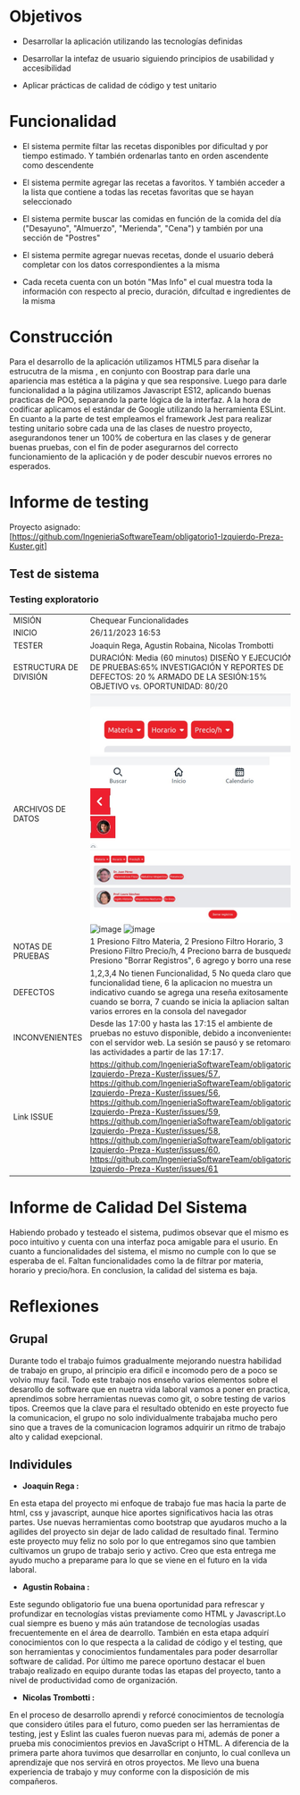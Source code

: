 
# Objetivos

* Desarrollar la aplicación utilizando las tecnologías definidas 

* Desarrollar la intefaz de usuario siguiendo principios de usabilidad y accesibilidad

* Aplicar prácticas de calidad de código y test unitario

# Funcionalidad

* El sistema permite filtar las recetas disponibles por dificultad y por tiempo estimado. Y también ordenarlas tanto en orden ascendente como descendente

* El sistema permite agregar las recetas a favoritos. Y también acceder a la lista que contiene a todas las recetas favoritas que se hayan seleccionado

* El sistema permite buscar las comidas en función de la comida del día ("Desayuno", "Almuerzo", "Merienda", "Cena") y también por una sección de "Postres"

* El sistema permite agregar nuevas recetas, donde el usuario deberá completar con los datos correspondientes a la misma

* Cada receta cuenta con un botón "Mas Info" el cual muestra toda la información con respecto al precio, duración, difcultad e ingredientes de la misma

# Construcción

Para el desarrollo de la aplicación utilizamos HTML5 para diseñar la estrucutra de la misma , en conjunto con Boostrap para darle una apariencia mas estética a la página y que sea responsive. Luego para darle funcionalidad a la página utilizamos Javascript ES12, aplicando buenas practicas de POO, separando la parte lógica de la interfaz. A la hora de codificar aplicamos el estándar de Google utilizando la herramienta ESLint.
En cuanto a la parte de test  empleamos el framework Jest para realizar testing unitario sobre cada una de las clases de nuestro proyecto, asegurandonos tener un 100% de cobertura en las clases y de generar buenas pruebas, con el fin de poder asegurarnos del correcto funcionamiento de la aplicación y de poder descubir nuevos errores no esperados.

# Informe de testing 
Proyecto asignado: [https://github.com/IngenieriaSoftwareTeam/obligatorio1-Izquierdo-Preza-Kuster.git]

## Test de sistema

### Testing exploratorio
|  |  |
| -------- | -------- |
| MISIÓN      |    Chequear Funcionalidades  |
| INICIO     | 26/11/2023 16:53     |
| TESTER     |   Joaquin Rega, Agustin Robaina, Nicolas Trombotti  |
| ESTRUCTURA DE DIVISIÓN      | DURACIÓN: Media (60 minutos) DISEÑO Y EJECUCIÓN DE PRUEBAS:65% INVESTIGACIÓN Y REPORTES DE DEFECTOS: 20 % ARMADO DE LA SESIÓN:15% OBJETIVO vs. OPORTUNIDAD: 80/20|
| ARCHIVOS DE DATOS     |  ![Imagen](img/issueFiltro.jpg)  ![Imagen2](img/botonesSinFuncionalidad.jpg)![Imagen3](img/botonRegistro.jpg) ![image](https://github.com/IngenieriaSoftwareTeam/obligatorio1-Nicolas-Trom-Joaquin-Rega-Agustin-Robaina/assets/142914841/5addbf4b-fdc8-4d10-b500-3ae94f27fdf8) ![image](https://github.com/IngenieriaSoftwareTeam/obligatorio1-Nicolas-Trom-Joaquin-Rega-Agustin-Robaina/assets/142914841/7c4b596a-b617-42db-ad31-ffd1fa204974)|
| NOTAS DE PRUEBAS     |  1 Presiono Filtro Materia, 2 Presiono Filtro Horario, 3 Presiono Filtro Precio/h, 4 Preciono barra de busqueda, 5 Presiono "Borrar Registros", 6 agrego y borro una reseña |
|DEFECTOS |   1,2,3,4 No tienen Funcionalidad, 5 No queda claro que funcionalidad tiene, 6 la aplicacion no muestra un indicativo cuando se agrega una reseña exitosamente ni cuando se borra, 7 cuando se inicia la apliacion saltan varios errores en la consola del navegador|
| INCONVENIENTES |Desde las 17:00 y hasta las 17:15 el ambiente de pruebas no estuvo disponible, debido a inconvenientes con el servidor web. La sesión se pausó y se retomaron las actividades a partir de las 17:17.    |  
| Link ISSUE | https://github.com/IngenieriaSoftwareTeam/obligatorio1-Izquierdo-Preza-Kuster/issues/57,  https://github.com/IngenieriaSoftwareTeam/obligatorio1-Izquierdo-Preza-Kuster/issues/56, https://github.com/IngenieriaSoftwareTeam/obligatorio1-Izquierdo-Preza-Kuster/issues/59, https://github.com/IngenieriaSoftwareTeam/obligatorio1-Izquierdo-Preza-Kuster/issues/58, https://github.com/IngenieriaSoftwareTeam/obligatorio1-Izquierdo-Preza-Kuster/issues/60, https://github.com/IngenieriaSoftwareTeam/obligatorio1-Izquierdo-Preza-Kuster/issues/61  |  

# Informe de Calidad Del Sistema
Habiendo probado y testeado el sistema, pudimos obsevar que el mismo es poco intuitivo y cuenta con una interfaz poca amigable para el usurio. En cuanto a funcionalidades del sistema, el mismo no cumple con lo que se esperaba de el.
Faltan funcionalidades como la de filtrar por materia, horario y precio/hora. En conclusion, la calidad del sistema es baja.

# Reflexiones

## Grupal

Durante todo el trabajo fuimos gradualmente mejorando nuestra habilidad de trabajo en grupo, al principio era dificil e incomodo pero de a poco se volvio muy facil. Todo este trabajo nos enseño varios elementos sobre el desarollo de software que en nuetra vida laboral vamos a poner en practica, aprendimos sobre herramientas nuevas como git, o sobre testing de varios tipos. Creemos que la clave para el resultado obtenido en este proyecto fue la comunicacion, el grupo no solo individualmente trabajaba mucho pero sino que a traves de la comunicacion logramos adquirir un ritmo de trabajo alto y calidad exepcional.

## Individules

* **Joaquin Rega :**

En esta etapa del proyecto mi enfoque de trabajo fue mas hacia la parte de html, css y javascript, aunque hice aportes significativos hacia las otras partes. Use nuevas herramientas como bootstrap que ayudaros mucho a la agilides del proyecto sin dejar de lado calidad de resultado final. Termino este proyecto muy feliz no solo por lo que entregamos sino que tambien cultivamos un grupo de trabajo serio y activo. Creo que esta entrega me ayudo mucho a preparame para lo que se viene en el futuro en la vida laboral.

* **Agustin Robaina :**

Este segundo obligatorio fue una buena oportunidad para refrescar y profundizar en tecnologías vistas previamente como HTML y Javascript.Lo cual siempre es bueno y más aún tratandose de tecnologías usadas frecuentemente en el área de dearrollo. También en esta etapa adquirí conocimientos con lo que respecta a la calidad de código y el testing, que son herramientas y conocimientos fundamentales para poder desarrollar software de calidad.
Por último me parece oportuno destacar el buen trabajo realizado en equipo durante todas las etapas del proyecto, tanto a nivel de productividad como de organización.

* **Nicolas Trombotti :**

En el proceso de desarrollo aprendi y reforcé conocimientos de tecnología que considero útiles para el 
futuro, como pueden ser las herramientas de testing, jest y Eslint las cuales fueron nuevas para mi, además de poner a prueba mis conocimientos previos en JavaScript o HTML.
A diferencia de la primera parte ahora tuvimos que desarrollar en conjunto, lo cual conlleva un aprendizaje que nos servirá en otros proyectos.
Me llevo una buena experiencia de trabajo y muy conforme con la disposición de mis compañeros.
